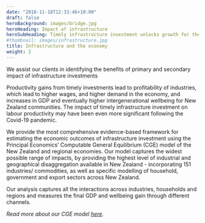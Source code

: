 ```yaml
---
date: "2018-11-18T12:33:46+10:00"
draft: false
heroBackground: images/bridge.jpg
heroHeading: Impact of infrastructure
heroSubHeading: Timely infrastructure investment unlocks growth for the current and future generations
#thumbnail: images/infrastructure.jpg
title: Infrastructure and the economy
weight: 2
---
```


We assist our clients in identifying the benefits of primary and secondary impact of infrastructure investments

Productivity gains from timely investments lead to profitability of industries, which lead to higher wages, and higher demand in the economy, and increases in GDP and eventually higher intergenerational wellbeing for New Zealand communities. The impact of timely infrastructure investment on labour productivity may have been even more significant following the Covid-19 pandemic.

We provide the most comprehensive evidence-based framework for estimating the economic outcomes of infrastructure investment using the Principal Economics’ Computable General Equilibrium (CGE) model of the New Zealand and regional economies. Our model captures the widest possible range of impacts, by providing the highest level of industrial and geographical disaggregation available in New Zealand - incorporating 151 industries/ commodities, as well as specific modelling of household, government and export sectors across New Zealand.

Our analysis captures all the interactions across industries, households and regions and measures the final GDP and wellbeing gain through different channels.

*Read more about our CGE model [here](https://www.principaleconomics.com/models/cge).*